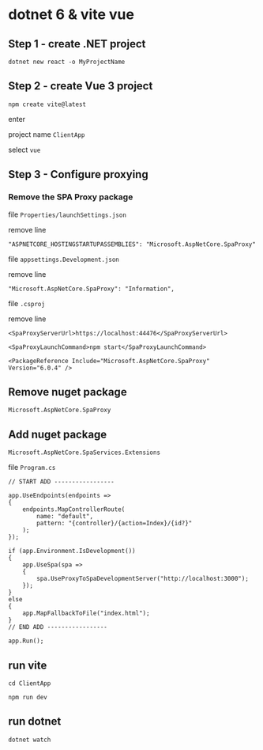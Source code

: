 # dotnet 6 & vite vue

## Step 1 - create .NET project

```shell
dotnet new react -o MyProjectName
```

## Step 2 - create Vue 3 project

```shell
npm create vite@latest
```

enter 

project name `ClientApp`

select `vue`

## Step 3 - Configure proxying

### Remove the SPA Proxy package

file `Properties/launchSettings.json`

remove line

```
"ASPNETCORE_HOSTINGSTARTUPASSEMBLIES": "Microsoft.AspNetCore.SpaProxy"
```

file `appsettings.Development.json`

remove line

```
"Microsoft.AspNetCore.SpaProxy": "Information",
```

file `.csproj`

remove line

```
<SpaProxyServerUrl>https://localhost:44476</SpaProxyServerUrl>
```
```
<SpaProxyLaunchCommand>npm start</SpaProxyLaunchCommand>
```
```
<PackageReference Include="Microsoft.AspNetCore.SpaProxy" Version="6.0.4" />
```

## Remove nuget package
```
Microsoft.AspNetCore.SpaProxy
```

## Add nuget package

```
Microsoft.AspNetCore.SpaServices.Extensions
```


file `Program.cs`

```
// START ADD -----------------

app.UseEndpoints(endpoints =>
{
    endpoints.MapControllerRoute(
        name: "default",
        pattern: "{controller}/{action=Index}/{id?}"
    );
});

if (app.Environment.IsDevelopment())
{
    app.UseSpa(spa =>
    {
        spa.UseProxyToSpaDevelopmentServer("http://localhost:3000");
    });
}
else
{
    app.MapFallbackToFile("index.html");
}
// END ADD -----------------

app.Run();
```

## run vite
```
cd ClientApp
```
```
npm run dev
```

## run dotnet
```
dotnet watch
```